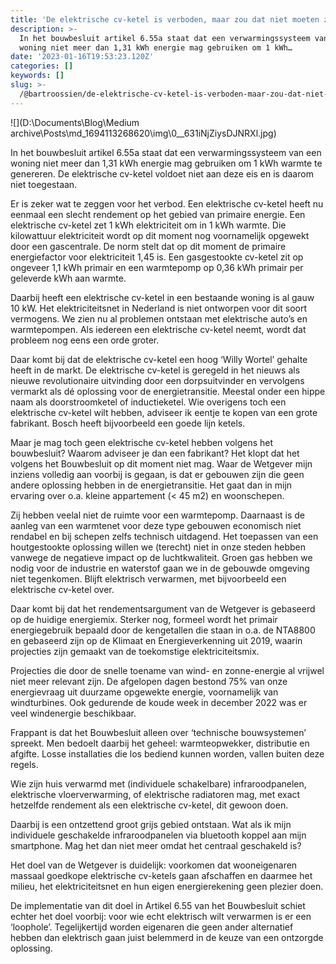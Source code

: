 ```yaml
---
title: 'De elektrische cv-ketel is verboden, maar zou dat niet moeten zijn.'
description: >-
  In het bouwbesluit artikel 6.55a staat dat een verwarmingssysteem van een
  woning niet meer dan 1,31 kWh energie mag gebruiken om 1 kWh…
date: '2023-01-16T19:53:23.120Z'
categories: []
keywords: []
slug: >-
  /@bartroossien/de-elektrische-cv-ketel-is-verboden-maar-zou-dat-niet-moeten-zijn-71181716568f
---
```


![](D:\Documents\Blog\Medium archive\Posts\md_1694113268620\img\0__631iNjZiysDJNRXl.jpg)

In het bouwbesluit artikel 6.55a staat dat een verwarmingssysteem van een woning niet meer dan 1,31 kWh energie mag gebruiken om 1 kWh warmte te genereren. De elektrische cv-ketel voldoet niet aan deze eis en is daarom niet toegestaan.

Er is zeker wat te zeggen voor het verbod. Een elektrische cv-ketel heeft nu eenmaal een slecht rendement op het gebied van primaire energie. Een elektrische cv-ketel zet 1 kWh elektriciteit om in 1 kWh warmte. Die kilowattuur elektriciteit wordt op dit moment nog voornamelijk opgewekt door een gascentrale. De norm stelt dat op dit moment de primaire energiefactor voor elektriciteit 1,45 is. Een gasgestookte cv-ketel zit op ongeveer 1,1 kWh primair en een warmtepomp op 0,36 kWh primair per geleverde kWh aan warmte.

Daarbij heeft een elektrische cv-ketel in een bestaande woning is al gauw 10 kW. Het elektriciteitsnet in Nederland is niet ontworpen voor dit soort vermogens. We zien nu al problemen ontstaan met elektrische auto’s en warmtepompen. Als iedereen een elektrische cv-ketel neemt, wordt dat probleem nog eens een orde groter.

Daar komt bij dat de elektrische cv-ketel een hoog ‘Willy Wortel’ gehalte heeft in de markt. De elektrische cv-ketel is geregeld in het nieuws als nieuwe revolutionaire uitvinding door een dorpsuitvinder en vervolgens vermarkt als dé oplossing voor de energietransitie. Meestal onder een hippe naam als doorstroomketel of inductieketel. Wie overigens toch een elektrische cv-ketel wilt hebben, adviseer ik eentje te kopen van een grote fabrikant. Bosch heeft bijvoorbeeld een goede lijn ketels.

Maar je mag toch geen elektrische cv-ketel hebben volgens het bouwbesluit? Waarom adviseer je dan een fabrikant? Het klopt dat het volgens het Bouwbesluit op dit moment niet mag. Waar de Wetgever mijn inziens volledig aan voorbij is gegaan, is dat er gebouwen zijn die geen andere oplossing hebben in de energietransitie. Het gaat dan in mijn ervaring over o.a. kleine appartement (< 45 m2) en woonschepen.

Zij hebben veelal niet de ruimte voor een warmtepomp. Daarnaast is de aanleg van een warmtenet voor deze type gebouwen economisch niet rendabel en bij schepen zelfs technisch uitdagend. Het toepassen van een houtgestookte oplossing willen we (terecht) niet in onze steden hebben vanwege de negatieve impact op de luchtkwaliteit. Groen gas hebben we nodig voor de industrie en waterstof gaan we in de gebouwde omgeving niet tegenkomen. Blijft elektrisch verwarmen, met bijvoorbeeld een elektrische cv-ketel over.

Daar komt bij dat het rendementsargument van de Wetgever is gebaseerd op de huidige energiemix. Sterker nog, formeel wordt het primair energiegebruik bepaald door de kengetallen die staan in o.a. de NTA8800 en gebaseerd zijn op de Klimaat en Energieverkenning uit 2019, waarin projecties zijn gemaakt van de toekomstige elektriciteitsmix.

Projecties die door de snelle toename van wind- en zonne-energie al vrijwel niet meer relevant zijn. De afgelopen dagen bestond 75% van onze energievraag uit duurzame opgewekte energie, voornamelijk van windturbines. Ook gedurende de koude week in december 2022 was er veel windenergie beschikbaar.

Frappant is dat het Bouwbesluit alleen over ‘technische bouwsystemen’ spreekt. Men bedoelt daarbij het geheel: warmteopwekker, distributie en afgifte. Losse installaties die los bediend kunnen worden, vallen buiten deze regels.

Wie zijn huis verwarmd met (individuele schakelbare) infraroodpanelen, elektrische vloerverwarming, of elektrische radiatoren mag, met exact hetzelfde rendement als een elektrische cv-ketel, dit gewoon doen.

Daarbij is een ontzettend groot grijs gebied ontstaan. Wat als ik mijn individuele geschakelde infraroodpanelen via bluetooth koppel aan mijn smartphone. Mag het dan niet meer omdat het centraal geschakeld is?

Het doel van de Wetgever is duidelijk: voorkomen dat wooneigenaren massaal goedkope elektrische cv-ketels gaan afschaffen en daarmee het milieu, het elektriciteitsnet en hun eigen energierekening geen plezier doen.

De implementatie van dit doel in Artikel 6.55 van het Bouwbesluit schiet echter het doel voorbij: voor wie echt elektrisch wilt verwarmen is er een ‘loophole’. Tegelijkertijd worden eigenaren die geen ander alternatief hebben dan elektrisch gaan juist belemmerd in de keuze van een ontzorgde oplossing.